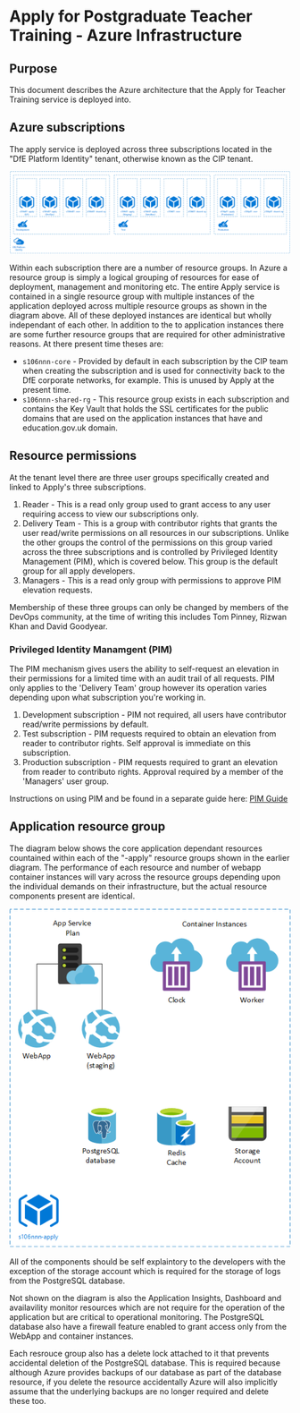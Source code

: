 # Apply for Postgraduate Teacher Training - Azure Infrastructure 

## Purpose

This document describes the Azure architecture that the Apply for Teacher Training service is deployed into.

## Azure subscriptions

The apply service is deployed across three subscriptions located in the "DfE Platform Identity" tenant, otherwise known as the CIP tenant.

![Azure Infrstructure - Subscriptions](architecture-subscriptions.png)

Within each subscription there are a number of resource groups. In Azure a resource group is simply a logical grouping of resources for ease of deployment, management and monitoring etc. The entire Apply service is contained in a single resource group with multiple instances of the application deployed across multiple resource groups as shown in the diagram above. All of these deployed instances are identical but wholly independant of each other. In addition to the to application instances there are some further resource groups that are required for other administrative reasons. At there present time theses are:

- `s106nnn-core` - Provided by default in each subscription by the CIP team when creating the subscription and is used for connectivity back to the DfE corporate networks, for example. This is unused by Apply at the present time.
- `s106nnn-shared-rg` - This resource group exists in each subscription and contains the Key Vault that holds the SSL certificates for the public domains that are used on the application instances that have and education.gov.uk domain.

## Resource permissions

At the tenant level there are three user groups specifically created and linked to Apply's three subscriptions.

1. Reader - This is a read only group used to grant access to any user requiring access to view our subscriptions only.
1. Delivery Team - This is a group with contributor rights that grants the user read/write permissions on all resources in our subscriptions. Unlike the other groups the control of the permissions on this group varied across the three subscriptions and is controlled by Privileged Identity Management (PIM), which is covered below. This group is the default group for all apply developers.
1. Managers - This is a read only group with permissions to approve PIM elevation requests.

Membership of these three groups can only be changed by members of the DevOps community, at the time of writing this includes Tom Pinney, Rizwan Khan and David Goodyear.

### Privileged Identity Manamgent (PIM)

The PIM mechanism gives users the ability to self-request an elevation in their permissions for a limited time with an audit trail of all requests. PIM only applies to the 'Delivery Team' group however its operation varies depending upon what subscription you're working in.
1. Development subscription - PIM not required, all users have contributor read/write permissions by default.
1. Test subscription - PIM requests required to obtain an elevation from reader to contributor rights. Self approval is immediate on this subscription.
1. Production subscription - PIM requests required to grant an elevation from reader to contributo rights. Approval required by a member of the 'Managers' user group.

Instructions on using PIM and be found in a separate guide here: [PIM Guide](pim-guide.md)

## Application resource group

The diagram below shows the core application dependant resources countained within each of the "-apply" resource groups shown in the earlier diagram. The performance of each resource and number of webapp container instances will vary across the resource groups depending upon the individual demands on their infrastructure, but the actual resource components present are identical.

![Azure Infrstructure - Resource Groups](architecture-resource-groups.png)

All of the components should be self explaintory to the developers with the exception of the storage account which is required for the storage of logs from the PostgreSQL database.

Not shown on the diagram is also the Application Insights, Dashboard and availavility monitor resources which are not require for the operation of the application but are critical to operational monitoring. The PostgreSQL database also have a firewall feature enabled to grant access only from the WebApp and container instances.

Each resrouce group also has a delete lock attached to it that prevents accidental deletion of the PostgreSQL database. This is required because although Azure provides backups of our database as part of the database resource, if you delete the resource accidentally Azure will also implicitly assume that the underlying backups are no longer required and delete these too.
